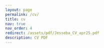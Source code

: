 ```yaml
---
layout: page
permalink: /cv/
title: cv
nav: true
nav_order: 4
redirect: /assets/pdf/Jesseba_CV_apr25.pdf
description: CV PDF
---
```

